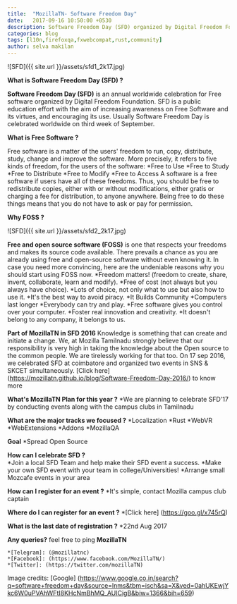 ```yaml
---
title:  "MozillaTN- Software Freedom Day"
date:   2017-09-16 10:50:00 +0530
description: Software Freedom Day (SFD) organized by Digital Freedom Foundation, is an annual worldwide celebration for Free software.
categories: blog
tags: [l10n,firefoxqa,fxwebcompat,rust,community]
author: selva makilan
---
```



![SFD]({{ site.url }}/assets/sfd1_2k17.jpg)

**What is Software Freedom Day (SFD) ?**

**Software Freedom Day (SFD)** is an annual worldwide celebration for Free software organized by Digital Freedom Foundation. SFD is a public education effort with the aim of increasing awareness on Free Software and its virtues, and encouraging its use. Usually Software Freedom Day is celebrated worldwide on third week of September.

**What is Free Software ?**

Free software is a matter of the users' freedom to run, copy, distribute, study, change and improve the software. More precisely, it refers to five kinds of freedom, for the users of the software:
        *Free to Use
        *Free to Study
        *Free to Distribute
        *Free to Modify
        *Free to Access
A software is a free software if users have all of these freedoms. Thus, you should be free to redistribute copies, either with or without modifications, either gratis or charging a fee for distribution, to anyone anywhere. Being free to do these things means that you do not have to ask or pay for permission.
  
**Why FOSS ?**

![SFD]({{ site.url }}/assets/sfd2_2k17.jpg)

**Free and open source software (FOSS)** is one that respects your freedoms and makes its source code available. There prevails a chance as you are already using free and open-source software without even knowing it. In case you need more convincing, here are the undeniable reasons why you should start using FOSS now.
    *Freedom matters! (freedom to create, share, invent, collaborate, learn and modify).
    *Free of cost (not always but you always have choice).
    *Lots of choice, not only what to use but also how to use it.
    *It's the best way to avoid piracy.
    *It Builds Community
    *Computers last longer
    *Everybody can try and play.
    *Free software gives you control over your computer.
    *Foster real innovation and creativity.
    *It doesn't belong to any company, it belongs to us.

**Part of MozillaTN in SFD 2016**
Knowledge is something that can create and initiate a change. We, at Mozilla Tamilnadu strongly believe that our responsibility is very high in taking the knowledge about the Open source to the common people. We are tirelessly working for that too.
On 17 sep 2016, we celebrated SFD at coimbatore and organized two events in SNS & SKCET simultaneously. [Click here] (https://mozillatn.github.io/blog/Software-Freedom-Day-2016/) to know more

**What's MozillaTN Plan for this year ?**
    *We are planning to celebrate SFD'17 by conducting events along with the campus clubs in  Tamilnadu
    
**What are the major tracks we focused ?**
    *Localization
    *Rust
    *WebVR
    *WebExtensions
    *Addons
    *MozillaQA

**Goal**
    *Spread Open Source

**How can I celebrate SFD ?**  
    *Join a local SFD Team and help make their SFD event a success.
    *Make your own SFD event with your team in college/Universities!
    *Arrange small Mozcafe events in your area

**How can I register for an event ?**
    *It's simple, contact Mozilla campus club captain

**Where do I can register for an event ?**
    *[Click here] (https://goo.gl/x745rQ)
    
**What is the last date of registration ?**
    *22nd Aug 2017

**Any queries?** feel free to ping **MozillaTN**

    *[Telegram]: (@mozillatnc)
    *[Facebook]: (https://www.facebook.com/MozillaTN/)
    *[Twitter]: (https://twitter.com/mozillaTN)
 

Image credits: [Google] (https://www.google.co.in/search?q=software+freedom+day&source=lnms&tbm=isch&sa=X&ved=0ahUKEwjYkc6W0uPVAhWFtI8KHcNmBhMQ_AUICigB&biw=1366&bih=659)
